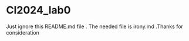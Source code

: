 # CI2024_lab0
Just ignore this README.md file . The needed file is irony.md .Thanks for consideration
